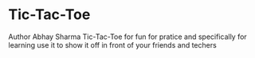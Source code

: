 # Tic-Tac-Toe 
Author Abhay Sharma
Tic-Tac-Toe for fun for pratice and specifically for learning 
use it to show it off in front of your friends and techers
